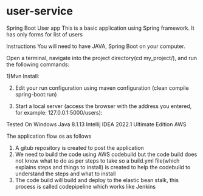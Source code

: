 # user-service

Spring Boot User app
This is a basic application using Spring framework. It has only forms for list of users


Instructions
You will need to have JAVA, Spring Boot on your computer.


Open a terminal, navigate into the project directory(cd my_project/), and run the following commands:

1)Mvn Install:

2) Edit your run configuration using maven configuration (clean compile spring-boot:run)

3) Start a local server (access the browser with the address you entered, for example: 127.0.0.1:5000/users):


Tested On Windows
Java 8.1.13
Intellij IDEA 2022.1 Ultimate Edition
AWS

The application flow os as follows

1) A gitub repository is created to post the application
2) We need to build the code using AWS codebuild but the code build does not know what to do as per steps to take
so a build.yml file(which explains steps and things to install) is created to help the codebuild to understand the steps and what to install
3) The code build will build and deploy to the elastic bean stalk, this process is called codepipeline which works like Jenkins